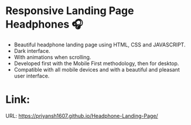 # Responsive Landing Page Headphones 🎧
 - Beautiful headphone landing page using HTML, CSS and JAVASCRIPT.
 - Dark interface.
 - With animations when scrolling.
 - Developed first with the Mobile First methodology, then for desktop.
 - Compatible with all mobile devices and with a beautiful and pleasant user interface.
# Link:
URL: https://priyansh1607.github.io/Headphone-Landing-Page/
